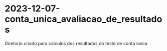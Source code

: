 # 2023-12-07-conta_unica_avaliacao_de_resultados
 Diretorio criado para calculos dos resultados do teste de conta úvica 

